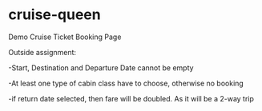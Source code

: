 # cruise-queen
Demo Cruise Ticket Booking Page

Outside assignment:

-Start, Destination and Departure Date cannot be empty

-At least one type of cabin class have to choose, otherwise no booking

-if return date selected, then fare will be doubled. As it will be a 2-way trip
